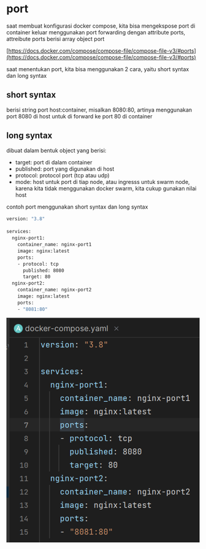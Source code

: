 # port

saat membuat konfigurasi docker compose, kita bisa mengekspose port di container keluar menggunakan port forwarding dengan attribute ports, attreibute ports berisi array object port

[https://docs.docker.com/compose/compose-file/compose-file-v3/#ports](https://docs.docker.com/compose/compose-file/compose-file-v3/#ports)

saat menentukan port, kita bisa menggunakan 2 cara, yaitu short syntax dan long syntax

## short syntax

berisi string port host:container, misalkan 8080:80, artinya menggunakan port 8080 di host untuk di forward ke port 80 di container

## long syntax

dibuat dalam bentuk object yang berisi:

- target: port di dalam container
- published: port yang digunakan di host
- protocol: protocol port (tcp atau udp)
- mode: host untuk port di tiap node, atau ingresss untuk swarm node, karena kita tidak menggunakan docker swarm, kita cukup gunakan nilai host

contoh port menggunakan short syntax dan long syntax

```bash
version: "3.8"

services:
  nginx-port1:
    container_name: nginx-port1
    image: nginx:latest
    ports:
    - protocol: tcp
      published: 8080
      target: 80
  nginx-port2:
    container_name: nginx-port2
    image: nginx:latest
    ports:
    - "8081:80"
```

![Untitled](port%20fd180086a7a74f4b8d268db1ee0941b9/Untitled.png)